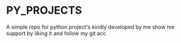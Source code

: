 # PY_PROJECTS
A simple repo for python project's kindly developed by me show me support by liking it and follow my git acc
